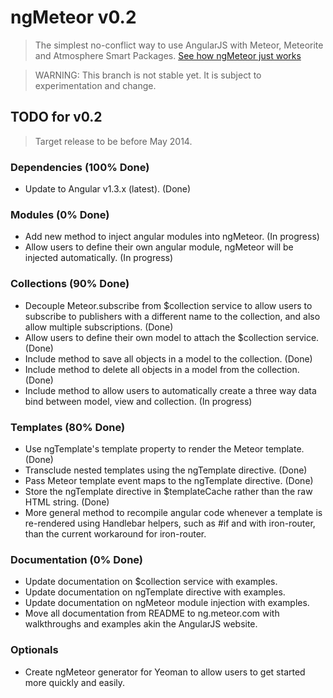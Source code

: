 ngMeteor v0.2
========
> The simplest no-conflict way to use AngularJS with Meteor, Meteorite and Atmosphere Smart Packages.
> [See how ngMeteor just works](http://ng.meteor.com)

> WARNING: This branch is not stable yet. It is subject to experimentation and change.

## TODO for v0.2
> Target release to be before May 2014.

### Dependencies (100% Done)
* Update to Angular v1.3.x (latest). (Done)

### Modules (0% Done)
* Add new method to inject angular modules into ngMeteor. (In progress)
* Allow users to define their own angular module, ngMeteor will be injected automatically. (In progress)

### Collections (90% Done)
* Decouple Meteor.subscribe from $collection service to allow users to subscribe to publishers with a different name to the collection, and also allow multiple subscriptions. (Done)
* Allow users to define their own model to attach the $collection service. (Done)
* Include method to save all objects in a model to the collection. (Done)
* Include method to delete all objects in a model from the collection. (Done)
* Include method to allow users to automatically create a three way data bind between model, view and collection. (In progress)

### Templates (80% Done)
* Use ngTemplate's template property to render the Meteor template. (Done)
* Transclude nested templates using the ngTemplate directive. (Done)
* Pass Meteor template event maps to the ngTemplate directive. (Done)
* Store the ngTemplate directive in $templateCache rather than the raw HTML string. (Done)
* More general method to recompile angular code whenever a template is re-rendered using Handlebar helpers, such as #if and with iron-router, than the current workaround for iron-router.

### Documentation (0% Done)
* Update documentation on $collection service with examples.
* Update documentation on ngTemplate directive with examples.
* Update documentation on ngMeteor module injection with examples.
* Move all documentation from README to ng.meteor.com with walkthroughs and examples akin the AngularJS website.

### Optionals
* Create ngMeteor generator for Yeoman to allow users to get started more quickly and easily.